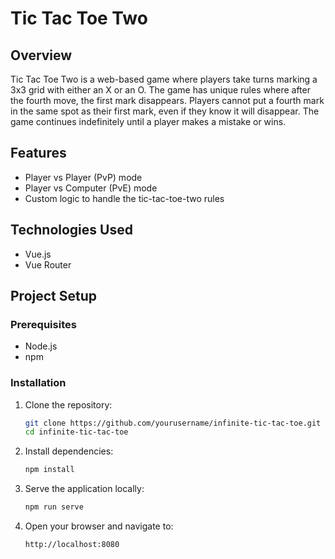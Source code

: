 # Tic Tac Toe Two

## Overview

Tic Tac Toe Two is a web-based game where players take turns marking a 3x3 grid with either an X or an O. The game has unique rules where after the fourth move, the first mark disappears. Players cannot put a fourth mark in the same spot as their first mark, even if they know it will disappear. The game continues indefinitely until a player makes a mistake or wins.

## Features

- Player vs Player (PvP) mode
- Player vs Computer (PvE) mode
- Custom logic to handle the tic-tac-toe-two rules

## Technologies Used

- Vue.js
- Vue Router

## Project Setup

### Prerequisites

- Node.js
- npm

### Installation

1. Clone the repository:
   ```sh
   git clone https://github.com/yourusername/infinite-tic-tac-toe.git
   cd infinite-tic-tac-toe

2. Install dependencies:
    ```sh
    npm install

3. Serve the application locally:
    ```sh
    npm run serve

4. Open your browser and navigate to:
    ```sh
    http://localhost:8080
    

